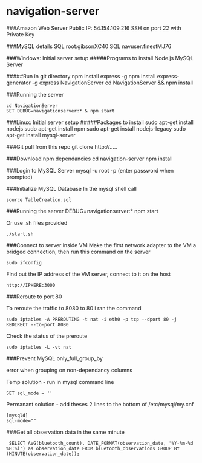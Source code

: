 # navigation-server

###Amazon Web Server
    Public IP: 54.154.109.216
    SSH on port 22 with Private Key

###MySQL details
    SQL root:gibsonXC40
    SQL navuser:finestMJ76

###Windows: Initial server setup
#####Programs to install
    Node.js
    MySQL Server

#####Run in git directory
    npm install express -g
    npm install express-generator -g
    express NavigationServer
    cd NavigationServer && npm install

###Running the server

    cd NavigationServer
    SET DEBUG=navigationserver:* & npm start
    
###Linux: Initial server setup
#####Packages to install
    sudo apt-get install nodejs
    sudo apt-get install npm
    sudo apt-get install nodejs-legacy
    sudo apt-get install mysql-server
    
###Git pull from this repo
    git clone http://.....
    
###Download npm dependancies
    cd navigation-server
    npm install

###Login to MySQL Server
    mysql -u root -p
    (enter password when prompted)
    
###Initialize MySQL Database
In the mysql shell call

    source TableCreation.sql    
    
###Running the server
    DEBUG=navigationserver:* npm start
    
Or use .sh files provided
    
    ./start.sh

###Connect to server inside VM
Make the first network adapter to the VM a bridged connection,
then run this command on the server

    sudo ifconfig
    
Find out the IP address of the VM server, connect to it on the host
    
    http://IPHERE:3000
    
###Reroute to port 80
    
To reroute the traffic to 8080 to 80 i ran the command

    sudo iptables -A PREROUTING -t nat -i eth0 -p tcp --dport 80 -j REDIRECT --to-port 8080

Check the status of the preroute

    sudo iptables -L -vt nat

###Prevent MySQL only_full_group_by

error when grouping on non-dependancy columns

Temp solution - run in mysql command line

    SET sql_mode = ''
    
Permanant solution - add theses 2 lines to the bottom of /etc/mysql/my.cnf

    [mysqld]
    sql-mode=""

###Get all observation data in the same minute

     SELECT AVG(bluetooth_count), DATE_FORMAT(observation_date, '%Y-%m-%d %H:%i') as observation_date FROM bluetooth_observations GROUP BY (MINUTE(observation_date));